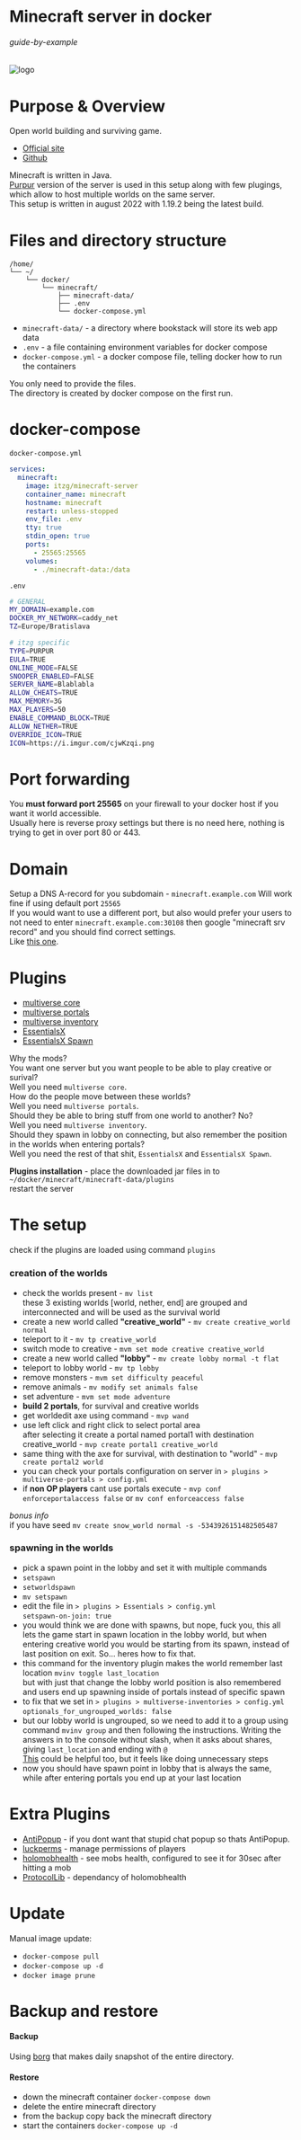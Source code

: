# Minecraft server in docker

###### guide-by-example

![logo](https://i.imgur.com/VphJTKG.png)

# Purpose & Overview

Open world building and surviving game.

* [Official site](https://www.minecraft.net/en-us)
* [Github](https://github.com/itzg/docker-minecraft-server)

Minecraft is written in Java.<br>
[Purpur](https://purpurmc.org/docs/) version of the server
is used in this setup along with few plugings,
which allow to host multiple worlds on the same server.<br>
This setup is written in august 2022 with 1.19.2 being the latest build.

# Files and directory structure

```
/home/
└── ~/
    └── docker/
        └── minecraft/
            ├── minecraft-data/
            ├── .env
            └── docker-compose.yml
```

* `minecraft-data/` - a directory where bookstack will store its web app data
* `.env` - a file containing environment variables for docker compose
* `docker-compose.yml` - a docker compose file, telling docker how to run the containers

You only need to provide the files.</br>
The directory is created by docker compose on the first run.

# docker-compose

`docker-compose.yml`
```yml
services:
  minecraft:
    image: itzg/minecraft-server
    container_name: minecraft
    hostname: minecraft
    restart: unless-stopped
    env_file: .env
    tty: true
    stdin_open: true
    ports:
      - 25565:25565
    volumes:
      - ./minecraft-data:/data
```

`.env`
```bash
# GENERAL
MY_DOMAIN=example.com
DOCKER_MY_NETWORK=caddy_net
TZ=Europe/Bratislava

# itzg specific
TYPE=PURPUR
EULA=TRUE
ONLINE_MODE=FALSE
SNOOPER_ENABLED=FALSE
SERVER_NAME=Blablabla
ALLOW_CHEATS=TRUE
MAX_MEMORY=3G
MAX_PLAYERS=50
ENABLE_COMMAND_BLOCK=TRUE
ALLOW_NETHER=TRUE
OVERRIDE_ICON=TRUE
ICON=https://i.imgur.com/cjwKzqi.png

```

# Port forwarding

You **must forward port 25565** on your firewall to your docker host
if you want it world accessible.<br>
Usually here is reverse proxy settings but there is no need here,
nothing is trying to get in over port 80 or 443.

# Domain 

Setup a DNS A-record for you subdomain - `minecraft.example.com`
Will work fine if using default port `25565`<br>
If you would want to use a different port, but also would prefer your users
to not need to enter `minecraft.example.com:30108` then google 
"minecraft srv record" and you should find correct settings.<br>
Like [this one](https://i.imgur.com/hDhZQ.png).

# Plugins

* [multiverse core](https://dev.bukkit.org/projects/multiverse-core)
* [multiverse portals](https://dev.bukkit.org/projects/multiverse-portals)
* [multiverse inventory](https://dev.bukkit.org/projects/multiverse-inventories)
* [EssentialsX](https://essentialsx.net/downloads.html)
* [EssentialsX Spawn](https://essentialsx.net/downloads.html)

Why the mods?<br>
You want one server but you want people to be able to play creative or surival?<br>
Well you need `multiverse core`.<br>
How do the people move between these worlds?<br>
Well you need `multiverse portals`.<br>
Should they be able to bring stuff from one world to another? No?<br>
Well you need `multiverse inventory`.<br>
Should they spawn in lobby on connecting,
but also remember the position in the worlds when entering portals?<br>
Well you need the rest of that shit, `EssentialsX` and `EssentialsX Spawn`.

**Plugins installation** - place the downloaded jar files in to 
  `~/docker/minecraft/minecraft-data/plugins`<br>
restart the server

# The setup

check if the plugins are loaded using command `plugins`

### creation of the worlds

* check the worlds present - `mv list`<br>
  these 3 existing worlds [world, nether, end] are grouped and interconnected
  and will be used as the survival world
* create a new world called **"creative_world"** - `mv create creative_world normal`
* teleport to it - `mv tp creative_world`
* switch mode to creative - `mvm set mode creative creative_world`
* create a new world called **"lobby"** - `mv create lobby normal -t flat`
* teleport to lobby world - `mv tp lobby`
* remove monsters - `mvm set difficulty peaceful`
* remove animals - `mv modify set animals false`
* set adventure - `mvm set mode adventure`
* **build 2 portals**, for survival and creative worlds
* get worldedit axe using command - `mvp wand`
* use left click and right click to select portal area<br>
  after selecting it create a portal named portal1 with destination creative_world - 
  `mvp create portal1 creative_world`
* same thing with the axe for survival, with destination to "world" - 
  `mvp create portal2 world`
* you can check your portals configuration on server in `> plugins > multiverse-portals > config.yml`
* if **non OP players** cant use portals execute - 
  `mvp conf enforceportalaccess false` or `mv conf enforceaccess false`

*bonus info*<br>
if you have seed `mv create snow_world normal -s -5343926151482505487`


### spawning in the worlds 
* pick a spawn point in the lobby and set it with multiple commands
* `setspawn`
* `setworldspawn`
* `mv setspawn`
* edit the file in `> plugins > Essentials > config.yml`<br>
  `setspawn-on-join: true`
* you would think we are done with spawns, but nope, fuck you,
  this all lets the game start in spawn location in the lobby world,
  but when entering creative world you would be starting from its spawn,
  instead of last position on exit. So... heres how to fix that.
* this command for the inventory plugin makes the world remember last location
  `mvinv toggle last_location`<br>
  but with just that change the lobby world position is also remembered
  and users end up spawning inside of portals instead of specific spawn
* to fix that we set in `> plugins > multiverse-inventories > config.yml`
  `optionals_for_ungrouped_worlds: false`<br>
* but our lobby world is ungrouped, so we need to add it to a group
  using command `mvinv group` and then following the instructions.
  Writing the answers in to the console without slash, when it asks
  about shares, giving `last_location` and ending with `@`<br>
  [This](https://i.imgur.com/8yBh2Bz.png) could be helpful too,
  but it feels like doing unnecessary steps
* now you should have spawn point in lobby that is always the same,
  while after entering portals you end up at your last location

# Extra Plugins 

* [AntiPopup](https://github.com/KaspianDev/AntiPopup) - 
  if you dont want that stupid chat popup so thats AntiPopup.<br>
* [luckperms](https://luckperms.net/download) - manage permissions of players
* [holomobhealth](https://www.spigotmc.org/resources/holomobhealth-display-mob-health-damage-indicator-client-side-javascript-formatting.75975/) -
  see mobs health, configured to see it for 30sec after hitting a mob
* [ProtocolLib](https://www.spigotmc.org/resources/protocollib.1997/) - dependancy of holomobhealth

# Update

Manual image update:

- `docker-compose pull`</br>
- `docker-compose up -d`</br>
- `docker image prune`

# Backup and restore

#### Backup

Using [borg](https://github.com/DoTheEvo/selfhosted-apps-docker/tree/master/borg_backup)
that makes daily snapshot of the entire directory.
  
#### Restore

* down the minecraft container `docker-compose down`</br>
* delete the entire minecraft directory</br>
* from the backup copy back the minecraft directory</br>
* start the containers `docker-compose up -d`
